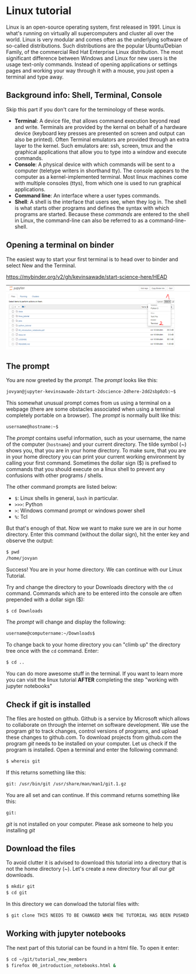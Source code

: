 # Linux tutorial

Linux is an open-source operating system, first released in 1991. Linux is what's running on virtually all supercomputers and cluster all over the world. Linux is very modular and comes often as the underlying software of so-called distributions. Such distributions are the popular Ubuntu/Debian Family, of the commercial Red Hat Enterprise Linux distribution. The most significant difference between Windows and Linux for new users is the usage text-only commands. Instead of opening applications or settings pages and working your way through it with a mouse, you just open a terminal and type away.

## Background info: Shell, Terminal, Console

Skip this part if you don't care for the terminology of these words.

- **Terminal**: A device file, that allows command execution beyond read and write. Terminals are provided by the kernal on behalf of a hardware device (keyboard key presses are presented on screen and output can also be printed). Often Terminal emulators are provided through an extra layer to the kernel. Such emulators are: ssh, screen, tmux and the graphical applications that allow you to type into a window and execute commands.
- **Console**: A physical device with which commands will be sent to a computer (teletype writers in shorthand tty). The console appears to the computer as a kernel-implemented terminal. Most linux machines come with multiple consoles (ttys), from which one is used to run graphical applications.
- **Command line**: An interface where a user types commands.
- **Shell**: A shell is the interface that users see, when they log in. The shell is what starts other programs and defines the syntax with which programs are started. Because these *commands* are entered to the shell in Linux, the command-line can also be referred to as a command-line-shell.

## Opening a terminal on binder

The easiest way to start your first terminal is to head over to binder and select New and the Terminal.

https://mybinder.org/v2/gh/kevinsawade/start-science-here/HEAD

![open_terminal](../_static/pics/linux_tutorial/open_terminal.png)

## The prompt

You are now greeted by the *prompt*. The *prompt* looks like this:

```bash
jovyan@jupyter-kevinsawade-2dstart-2dscience-2dhere-2dd2sbp0zb:~$
```

This somewhat unusual prompt comes from us using a terminal on a webpage (there are some obstacles associated when using a terminal completely portable on a browser). The *prompt* is normally built like this:

```bash
username@hostname:~$
```
The *prompt* contains useful information, such as your username, the name of the computer (`hostname`) and your current directory. The tilde symbol (~) shows you, that you are in your home directory. To make sure, that you are in your home directory you can print your current working environment by calling your first command. Sometimes the dollar sign ($) is prefixed to commands that you should execute on a linux shell to prevent any confusions with other programs / shells.

The other command prompts are listed below:

- `$`: Linux shells in general, `bash` in particular.
- `>>>`: Python
- `>`: Windows command prompt or windows power shell
- `%`: Tcl

But that's enough of that. Now we want to make sure we are in our home directory. Enter this command (without the dollar sign), hit the enter key and observe the output:

```bash
$ pwd
/home/jovyan
```

Success! You are in your home directory. We can continue with our Linux Tutorial.





Try and change the directory to your Downloads directory with the ```cd``` command. Commands which are to be entered into the console are often prepended with a dollar sign ($):

```bash
$ cd Downloads
```

The *prompt* will change and display the following:

```bash
username@computername:~/Downloads$
```

To change back to your home directory you can "climb up" the directory tree once with the ```cd``` command. Enter:

```bash
$ cd ..
```

You can do more awesome stuff in the terminal. If you want to learn more you can visit the linux tutorial **AFTER** completing the step "working with jupyter notebooks"

## Check if git is installed

The files are hosted on github. Github is a service by Microsoft which allows to collaborate on through the internet on software development. We use the program *git* to track changes, control versions of programs, and upload these changes to github.com. To download projects from github.com the program *git* needs to be installed on your computer. Let us check if the program is installed. Open a terminal and enter the following command:

```bash
$ whereis git
```

If this returns something like this:

```bash
git: /usr/bin/git /usr/share/man/man1/git.1.gz
```

You are all set and can continue. If this command returns something like this:

```bash
git:
```

*git* is not installed on your computer. Please ask someone to help you installing *git*

## Download the files

To avoid clutter it is advised to download this tutorial into a directory that is not the home directory (~). Let's create a new directory four all our *git* downloads.

```bash
$ mkdir git
$ cd git
```

In this directory we can donwload the tutorial files with:

```bash
$ git clone THIS NEEDS TO BE CHANGED WHEN THE TUTORIAL HAS BEEN PUSHED TO GITHUB.COM
```

## Working with jupyter notebooks

The next part of this tutorial can be found in a html file. To open it enter:

```bash
$ cd ~/git/tutorial_new_members
$ firefox 00_introduction_notebooks.html &
```